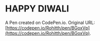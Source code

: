 # HAPPY DIWALI

A Pen created on CodePen.io. Original URL: [https://codepen.io/Rohitth/pen/BGoxVp](https://codepen.io/Rohitth/pen/BGoxVp).

